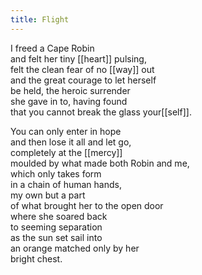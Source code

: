 ```yaml
---
title: Flight
---
```


I freed a Cape Robin  
and felt her tiny [[heart]] pulsing,  
felt the clean fear of no [[way]] out  
and the great courage to let herself  
be held, the heroic surrender  
she gave in to, having found  
that you cannot break the glass your[[self]].   
  
You can only enter in hope  
and then lose it all and let go,  
completely at the [[mercy]]  
moulded by what made both Robin and me,   
which only takes form  
in a chain of human hands,  
my own but a part  
of what brought her to the open door  
where she soared back  
to seeming separation  
as the sun set sail into  
an orange matched only by her  
bright chest.   